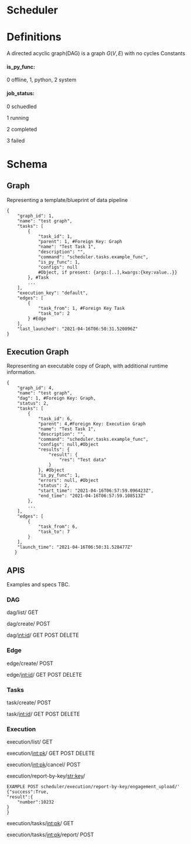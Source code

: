 # Scheduler
# Definitions
A directed acyclic graph(DAG) is a graph $G(V,E)$ with no cycles
Constants
#### is_py_func: 
0 offline,
1, python,
2 system
#### job_status:
0 schuedled 

1 running 

2 completed 

3 failed

# Schema
## Graph
Representing a template/blueprint of data pipeline
```
{
    "graph_id": 1,
    "name": "test graph",
    "tasks": [
        {
            "task_id": 1,
            "parent": 1, #Foreign Key: Graph
            "name": "Test Task 1",
            "description": "",
            "command": "scheduler.tasks.example_func",
            "is_py_func": 1, 
            "configs": null 
            #Object, if present: {args:[..],kwargs:{key:value..}}
        }, #Task
        ...
    ],
    "execution_key": "default",
    "edges": [
        {
            "task_from": 1, #Foreign Key Task
            "task_to": 2
        } #Edge
    ],
    "last_launched": "2021-04-16T06:50:31.520896Z"
}
```
## Execution Graph
Representing an executable copy of Graph, with additional runtime information.
```
{
    "graph_id": 4,
    "name": "test graph",
    "dag": 1, #Foreign Key: Graph,
    "status": 2, 
    "tasks": [
        {
            "task_id": 6,
            "parent": 4,#Foreign Key: Execution Graph
            "name": "Test Task 1",
            "description": "",
            "command": "scheduler.tasks.example_func",
            "configs": null,#Object 
            "results": {
                "result": {
                    "res": "Test data"
                }
            }, #Object
            "is_py_func": 1,
            "errors": null, #Object 
            "status": 2, 
            "start_time": "2021-04-16T06:57:59.096423Z",
            "end_time": "2021-04-16T06:57:59.108513Z"
        },
        ...
    ],
    "edges": [
        {
            "task_from": 6,
            "task_to": 7
        }
    ],
    "launch_time": "2021-04-16T06:50:31.528477Z"
   }
```
## APIS

Examples and specs TBC.

### DAG

dag/list/ GET

dag/create/ POST

dag/<int:id>/ GET POST DELETE


### Edge

edge/create/ POST

edge/<int:id>/  GET POST DELETE

### Tasks

task/create/ POST

task/<int:id>/ GET POST DELETE

### Execution 

execution/list/ GET

execution/<int:pk>/ GET POST DELETE

execution/<int:pk>/cancel/ POST

execution/report-by-key/<str:key>/
```
EXAMPLE POST scheduler/execution/report-by-key/engagement_upload/'
{"success":True,
"result":{
    "number":10232
}
}
```

execution/tasks/<int:pk>/ GET

execution/tasks/<int:pk>/report/ POST

